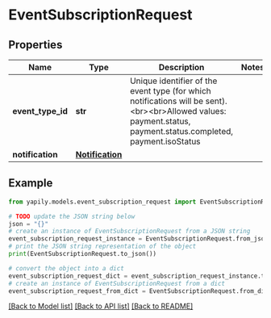 # EventSubscriptionRequest


## Properties

Name | Type | Description | Notes
------------ | ------------- | ------------- | -------------
**event_type_id** | **str** | Unique identifier of the event type (for which notifications will be sent).&lt;br&gt;&lt;br&gt;Allowed values: payment.status, payment.status.completed, payment.isoStatus  | 
**notification** | [**Notification**](Notification.md) |  | 

## Example

```python
from yapily.models.event_subscription_request import EventSubscriptionRequest

# TODO update the JSON string below
json = "{}"
# create an instance of EventSubscriptionRequest from a JSON string
event_subscription_request_instance = EventSubscriptionRequest.from_json(json)
# print the JSON string representation of the object
print(EventSubscriptionRequest.to_json())

# convert the object into a dict
event_subscription_request_dict = event_subscription_request_instance.to_dict()
# create an instance of EventSubscriptionRequest from a dict
event_subscription_request_from_dict = EventSubscriptionRequest.from_dict(event_subscription_request_dict)
```
[[Back to Model list]](../README.md#documentation-for-models) [[Back to API list]](../README.md#documentation-for-api-endpoints) [[Back to README]](../README.md)


